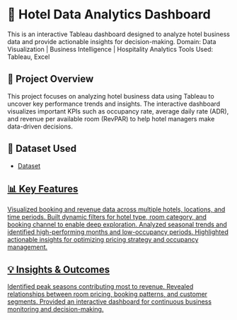 # 🏨 Hotel Data Analytics Dashboard
This is an interactive Tableau dashboard designed to analyze hotel business data and provide actionable insights for decision-making.
Domain: Data Visualization | Business Intelligence | Hospitality Analytics
Tools Used: Tableau, Excel

## 📘 Project Overview
This project focuses on analyzing hotel business data using Tableau to uncover key performance trends and insights. The interactive dashboard visualizes important KPIs such as occupancy rate, average daily rate (ADR), and revenue per available room (RevPAR) to help hotel managers make data-driven decisions.

## 🔹 Dataset Used
- <a href="https://github.com/Manu-csd40/Hotel_Dashboard/blob/main/hotel_booking.csv">Dataset

## 📊 Key Features
Visualized booking and revenue data across multiple hotels, locations, and time periods.
Built dynamic filters for hotel type, room category, and booking channel to enable deep exploration.
Analyzed seasonal trends and identified high-performing months and low-occupancy periods.
Highlighted actionable insights for optimizing pricing strategy and occupancy management.

## 💡 Insights & Outcomes
Identified peak seasons contributing most to revenue.
Revealed relationships between room pricing, booking patterns, and customer segments.
Provided an interactive dashboard for continuous business monitoring and decision-making.
